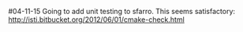 #04-11-15
Going to add unit testing to sfarro.
This seems satisfactory: http://isti.bitbucket.org/2012/06/01/cmake-check.html